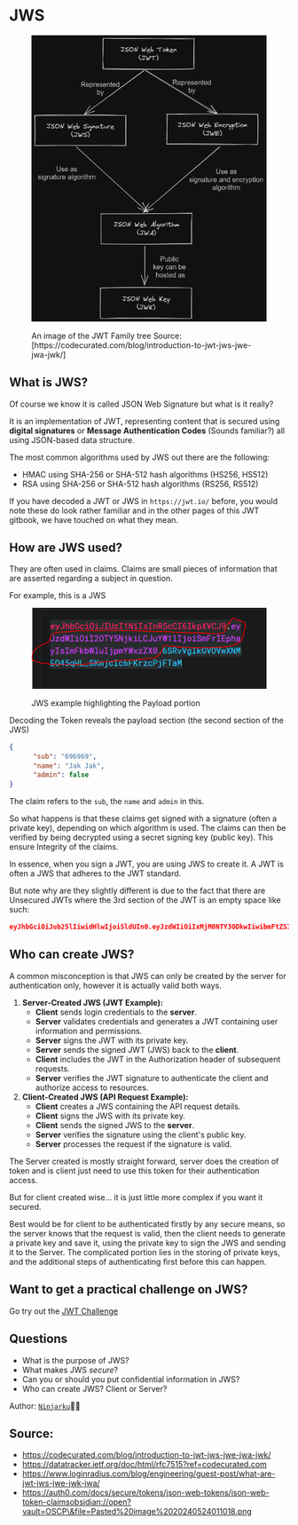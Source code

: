 # JWS



<figure><img src="../../.gitbook/assets/Pasted image 20240524011018.png" alt=""><figcaption><p>An image of the JWT Family tree Source: [https://codecurated.com/blog/introduction-to-jwt-jws-jwe-jwa-jwk/]</p></figcaption></figure>

## What is JWS?

Of course we know it is called JSON Web Signature but what is it really?&#x20;

It is an implementation of JWT, representing content that is secured using **digital signatures** or **Message Authentication Codes** (Sounds familiar?) all using JSON-based data structure.

The most common algorithms used by JWS out there are the following:

* HMAC using SHA-256 or SHA-512 hash algorithms (HS256, HS512)
* RSA using SHA-256 or SHA-512 hash algorithms (RS256, RS512)

If you have decoded a JWT or JWS in `https://jwt.io/` before, you would note these do look rather familiar and in the other pages of this JWT gitbook, we have touched on what they mean.



## How are JWS used?

They are often used in claims. Claims are small pieces of information that are asserted regarding a subject in question.&#x20;

For example, this is a JWS

<figure><img src="../../.gitbook/assets/Pasted image 20240524015315 (1).png" alt=""><figcaption><p>JWS example highlighting the Payload portion</p></figcaption></figure>

Decoding the Token reveals the payload section (the second section of the JWS)

```json
{
      "sub": "696969",
      "name": "Jak Jak",
      "admin": false
}
```

The claim refers to the `sub`, the `name` and `admin` in this.

So what happens is that these claims get signed with a signature (often a private key), depending on which algorithm is used. The claims can then be verified by being decrypted using a secret signing key (public key). This ensure Integrity of the claims.

In essence, when you sign a JWT, you are using JWS to create it. A JWT is often a JWS that adheres to the JWT standard.

But note why are they slightly different is due to the fact that there are Unsecured JWTs where the 3rd section of the JWT is an empty space like such:

```json
eyJhbGciOiJub25lIiwidHlwIjoiSldUIn0.eyJzdWIiOiIxMjM0NTY3ODkwIiwibmFtZSI6IkpvaG4gRG9lIiwiaWF0IjoxNTE2MjM5MDIyfQ.
```

## Who can create JWS?

A common misconception is that JWS can only be created by the server for authentication only, however it is actually valid both ways.

1. **Server-Created JWS (JWT Example):**
   * **Client** sends login credentials to the **server**.
   * **Server** validates credentials and generates a JWT containing user information and permissions.
   * **Server** signs the JWT with its private key.
   * **Server** sends the signed JWT (JWS) back to the **client**.
   * **Client** includes the JWT in the Authorization header of subsequent requests.
   * **Server** verifies the JWT signature to authenticate the client and authorize access to resources.
2. **Client-Created JWS (API Request Example):**
   * **Client** creates a JWS containing the API request details.
   * **Client** signs the JWS with its private key.
   * **Client** sends the signed JWS to the **server**.
   * **Server** verifies the signature using the client's public key.
   * **Server** processes the request if the signature is valid.

The Server created is mostly straight forward, server does the creation of token and is client just need to use this token for their authentication access.

But for client created wise... it is just little more complex if you want it secured.

Best would be for client to be authenticated firstly by any secure means, so the server knows that the request is valid, then the client needs to generate a private key and save it, using the private key to sign the JWS and sending it to the Server. The complicated portion lies in the storing of private keys, and the additional steps of authenticating first before this can happen.

## Want to get a practical challenge on JWS?

Go try out the [JWT Challenge](https://greenhat.gitbook.io/interview-bank/web/jwt/jwt-challenge)

## Questions

* What is the purpose of JWS?
* What makes JWS _secure_?
* Can you or should you put confidential information in JWS?
* Who can create JWS? Client or Server?

Author: [`Ninjarku`](https://github.com/Ninjarku)🐱‍👤

## Source:

* https://codecurated.com/blog/introduction-to-jwt-jws-jwe-jwa-jwk/
* https://datatracker.ietf.org/doc/html/rfc7515?ref=codecurated.com
* https://www.loginradius.com/blog/engineering/guest-post/what-are-jwt-jws-jwe-jwk-jwa/
* https://auth0.com/docs/secure/tokens/json-web-tokens/json-web-token-claimsobsidian://open?vault=OSCP\&file=Pasted%20image%2020240524011018.png
